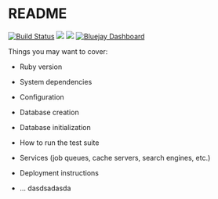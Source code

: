 # README

[![Build Status](https://travis-ci.org/zfred219/q2q.svg?branch=master)](https://travis-ci.org/zfred219/q2q)
<a href="https://codeclimate.com/github/zfred219/q2q/maintainability"><img src="https://api.codeclimate.com/v1/badges/9fd21f7ab296e2d91fe2/maintainability" /></a>
<a href="https://codeclimate.com/github/zfred219/q2q/test_coverage"><img src="https://api.codeclimate.com/v1/badges/9fd21f7ab296e2d91fe2/test_coverage" /></a>
[![Bluejay Dashboard](https://img.shields.io/badge/bluejay-dashboard_8-blue.svg)](http://dashboard.bluejay.governify.io/dashboard/script/dashboardLoader.js?dashboardURL=https://reporter.bluejay.governify.io/api/v4/dashboards/tpa-testing-GH-zfred219_q2q/main)

Things you may want to cover:

* Ruby version

* System dependencies

* Configuration

* Database creation

* Database initialization

* How to run the test suite

* Services (job queues, cache servers, search engines, etc.)

* Deployment instructions

* ...
dasdsadasda
